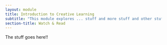 ```yaml
---
layout: module
title: Introduction to Creative Learning
subtitle: "This module explores ... stuff and more stuff and other stuff"
section-title: Watch & Read
---
```


The stuff goes here!! 
